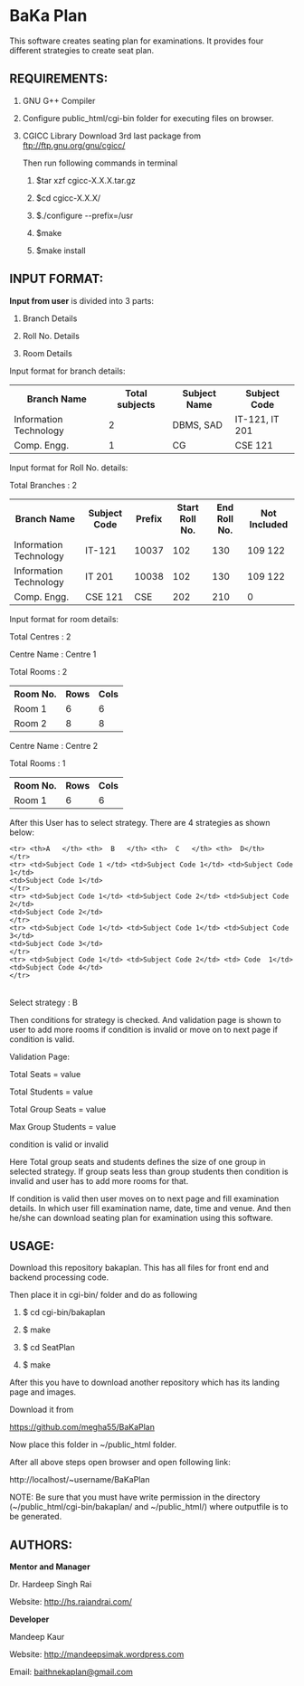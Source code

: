 BaKa Plan
============

This software creates seating plan for examinations. It provides four different
strategies to create seat plan.

REQUIREMENTS:
----------------------------
1) GNU G++ Compiler

2) Configure public_html/cgi-bin folder for executing files on browser.

3) CGICC Library
    Download 3rd last package from ftp://ftp.gnu.org/gnu/cgicc/
    
    Then run following commands in terminal
    
    1) $tar xzf cgicc-X.X.X.tar.gz 
    
    2) $cd cgicc-X.X.X/ 
    
    3) $./configure --prefix=/usr 
    
    4) $make
    
    5) $make install


INPUT FORMAT:
----------------------------
<b>Input from user</b> is divided into 3 parts:

1) Branch Details

2) Roll No. Details

3) Room Details

Input format for branch details:

<table>
    <tr> <th> Branch Name </th> <th> Total subjects</th> <th> Subject Name</th>
        <th>Subject Code </th>
    </tr>
     <tr> <td> Information Technology </td> <td> 2</td> <td> DBMS, SAD</td>
        <td>IT-121, IT 201</td>
    </tr>
     <tr> <td> Comp. Engg. </td> <td> 1</td> <td> CG</td>
        <td>CSE 121 </td>
    </tr>


</table>

Input format for Roll No. details:

Total Branches : 2

<table>
    <tr> <th> Branch Name </th> <th> Subject Code</th> <th>Prefix</th> <th> Start Roll No.</th>
        <th>End Roll No. </th> <th> Not Included </th>
    </tr>
     <tr> <td> Information Technology </td> <td> IT-121</td> <td>10037 </td>
        <td>102</td> <td> 130 </td> <td> 109 122 </td>
    </tr>
     <tr> <td> Information Technology </td> <td> IT 201</td> <td>10038 </td>
        <td>102</td> <td> 130 </td> <td> 109 122 </td>
    </tr>
    </tr>
     <tr> <td> Comp. Engg. </td> <td> CSE 121</td> <td>CSE </td>
        <td>202</td> <td> 210 </td> <td>0 </td>
    </tr>


</table>


Input format for room details:

Total Centres : 2

Centre Name : Centre 1

Total Rooms : 2

<table>
    <tr> <th> Room No. </th> <th> Rows</th> <th> Cols</th>
    </tr>
    <tr> <td> Room 1 </td> <td> 6</td> <td>6 </td>
    </tr>
    <tr> <td> Room 2 </td> <td> 8</td> <td>8 </td>
    </tr>

</table>

Centre Name : Centre 2

Total Rooms : 1

<table>
    <tr> <th> Room No. </th> <th> Rows</th> <th> Cols</th>
    </tr>
    <tr> <td> Room 1 </td> <td> 6</td> <td>6 </td>
    </tr>

</table>

After this User has to select strategy. There are 4 strategies as shown below:

<table>

    <tr> <th>A	 </th> <th>  B	 </th> <th>  C	 </th> <th>  D</th>
    </tr>
    <tr> <td>Subject Code 1 </td> <td>Subject Code 1</td> <td>Subject Code  1</td> 
    <td>Subject Code 1</td>
    </tr>
    <tr> <td>Subject Code 1</td> <td>Subject Code 2</td> <td>Subject Code  2</td> 
    <td>Subject Code 2</td>
    </tr>
    <tr> <td>Subject Code 1</td> <td>Subject Code 1</td> <td>Subject Code  3</td> 
    <td>Subject Code 3</td>
    </tr>
    <tr> <td>Subject Code 1</td> <td>Subject Code 2</td> <td> Code  1</td> 
    <td>Subject Code 4</td>
    </tr>

</table>

Select strategy : B

Then conditions for strategy is checked. And validation page is shown to user 
to add more rooms if condition is invalid or move on to next page if condition 
is valid.

Validation Page:

Total Seats = value

Total Students = value

Total Group Seats = value

Max Group Students = value

condition is valid or invalid


Here Total group seats and students defines the size of one group in selected 
strategy. If group seats less than group students then condition is invalid
and user has to add more rooms for that.

If condition is valid then user moves on to next page and fill examination 
details. In which user fill examination name, date, time and venue.
And then he/she can download seating plan for examination using this software.

USAGE:
----------------------------
Download this repository bakaplan. This has all files for front end and backend 
processing code.

Then place it in cgi-bin/ folder and do as following

1) $ cd cgi-bin/bakaplan

2) $ make

3) $ cd SeatPlan

4) $ make

After this you have to download another repository which has its landing page
and images. 

Download it from

https://github.com/megha55/BaKaPlan

Now place this folder in ~/public_html folder.

After all above steps open browser and open following link:

http://localhost/~username/BaKaPlan

NOTE:    Be sure that you must have write permission in the directory
         (~/public_html/cgi-bin/bakaplan/ and ~/public_html/)
         where outputfile is to be generated.

AUTHORS:
----------------------------
<b>Mentor and Manager</b>

Dr. Hardeep Singh Rai

Website: http://hs.raiandrai.com/

<b>Developer</b>

Mandeep Kaur

Website: http://mandeepsimak.wordpress.com

Email: baithnekaplan@gmail.com
